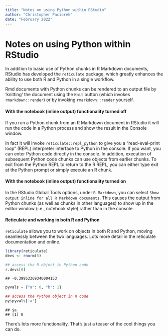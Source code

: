 ```yaml
---
title: "Notes on using Python within RStudio"
author: "Christopher Paciorek"
date: "February 2022"
---
```


# Notes on using Python within RStudio

In addition to basic use of Python chunks in R Markdown documents,
RStudio has developed the `reticulate` package, which greatly enhances
the ability to use both R and Python in a single workflow.

Rmd documents with Python chunks can be rendered to an output file by
‘knitting’ the document using the `Knit` button (which invokes
`rmarkdown::render`) or by invoking `rmarkdown::render` yourself.

#### With the notebook (inline output) functionality turned off

If you run a Python chunk from an R Markdown document in RStudio it will
run the code in a Python process and show the result in the Console
window.

In fact it will invoke `reticulate::repl_python` to give you a
“read-eval-print loop” (REPL) interpreter interface to Python in the
console. If you want, you can enter Python code directly in the console.
In addition, execution of subsequent Python code chunks can use objects
from earlier chunks. To exit from the Python REPL to return to the R
REPL, you can either type exit at the Python prompt or simply execute an
R chunk.

#### With the notebook (inline output) functionality turned on

In the RStudio Global Tools options, under `R Markdown`, you can select
`Show output inline for all R Markdown documents`. This causes the
output from Python chunks (as well as chunks in other languages) to show
up in the editor window (i.e., notebook style) rather than in the
console.

#### Reticulate and working in both R and Python

`reticulate` allows you to work on objects in both R and Python, moving
seamlessly between the two languages. Lots more detail in the reticulate
documentation and online.

``` r
library(reticulate)
devs <- rnorm(5)
```

``` python
## access the R object in Python code
r.devs[0]
```

    ## -0.39953369346004153

``` python
pyvals = {"a": 0, "b": 1}
```

``` r
## access the Python object in R code
py$pyvals['a']
```

    ## $a
    ## [1] 0

There’s lots more functionality. That’s just a teaser of the cool things
you can do.
